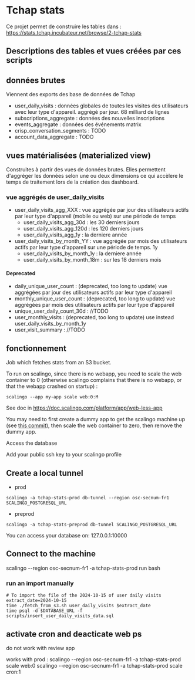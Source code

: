 # Tchap stats

Ce projet permet de construire les tables dans : https://stats.tchap.incubateur.net/browse/2-tchap-stats

## Descriptions des tables et vues créées par ces scripts

## données brutes
Viennent des exports des base de données de Tchap
* user_daily_visits : données globales de toutes les visites des utilisateurs avec leur type d'appareil. aggrégé par jour. 68 milliard de lignes
* subscriptions_aggregate : données des nouvelles inscriptions
* events_aggregate : données des événements matrix
* crisp_conversation_segments : TODO
* account_data_aggregate : TODO

## vues matérialisées (materialized view)
Construites à partir des vues de données brutes. 
Elles permettent d'aggréger les données selon une ou deux dimensions ce qui accèlere le temps de traitement lors de la création des dashboard. 


### vue aggrégés de user_daily_visits

* user_daily_visits_agg_XXX : vue aggrégée par jour des utilisateurs actifs par leur type d'appareil (mobile ou web) sur une période de temps
  * user_daily_visits_agg_30d : les 30 derniers jours
  * user_daily_visits_agg_120d : les 120 derniers jours
  * user_daily_visits_agg_1y : la derniere année
* user_daily_visits_by_month_YY : vue aggrégée par mois des utilisateurs actifs par leur type d'appareil sur une période de temps. 1y
  * user_daily_visits_by_month_1y : la derniere année
  * user_daily_visits_by_month_18m : sur les 18 derniers mois


#### Deprecated
* daily_unique_user_count : (deprecated, too long to update) vue aggrégées par jour des utilisateurs actifs par leur type d'appareil
* monthly_unique_user_count : (deprecated, too long to update) vue aggrégées par mois des utilisateurs actifs par leur type d'appareil
* unique_user_daily_count_30d : //TODO
* user_monthly_visits : (deprecated, too long to update) use instead user_daily_visits_by_month_1y
* user_visit_summary : //TODO


## fonctionnement
Job which fetches stats from an S3 bucket.

To run on scalingo, since there is no webapp, you need to scale the web container to 0 (otherwise scalingo complains that there is no webapp, or that the webapp crashed on startup) :

`scalingo --app my-app scale web:0:M`

See doc in https://doc.scalingo.com/platform/app/web-less-app

You may need to first create a dummy app to get the scalingo machine up (see [this commit](https://github.com/tchapgouv/tchap-stats/commit/ad9ab080922d8150e69dc224b87562898038f6b8)), then scale the web container to zero, then remove the dummy app.

Access the database

Add your public ssh key to your scalingo profile
## Create a local tunnel 
- prod
```
scalingo -a tchap-stats-prod db-tunnel --region osc-secnum-fr1 SCALINGO_POSTGRESQL_URL
```

- preprod
```
scalingo -a tchap-stats-preprod db-tunnel SCALINGO_POSTGRESQL_URL
```
You can access your database on:
127.0.0.1:10000

## Connect to the machine
scalingo --region osc-secnum-fr1 -a tchap-stats-prod run bash 

### run an import manually 


```
# To import the file of the 2024-10-15 of user daily visits
extract_date=2024-10-15
time ./fetch_from_s3.sh user_daily_visits $extract_date
time psql -d $DATABASE_URL -f scripts/insert_user_daily_visits_data.sql
```

## activate cron and deacticate web ps
do not work with review app

works with prod : 
scalingo --region osc-secnum-fr1 -a tchap-stats-prod scale web:0
scalingo --region osc-secnum-fr1 -a tchap-stats-prod scale cron:1
